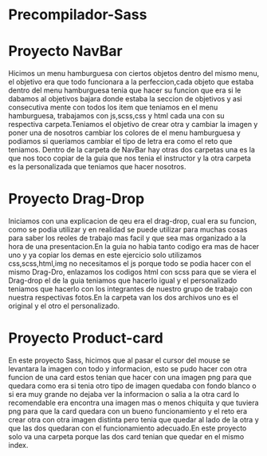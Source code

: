 # Precompilador-Sass


# Proyecto NavBar
Hicimos un menu hamburguesa con ciertos objetos dentro del mismo menu, el objetivo era que todo funcionara a la perfeccion,cada objeto que estaba dentro del menu hamburguesa tenia que hacer su funcion que era si le dabamos al objetivos bajara donde estaba la seccion de objetivos y asi consecutiva mente con todos los item que teniamos en el menu hamburguesa, trabajamos con js,scss,css y html cada una con su respectiva carpeta.Teniamos el objetivo de crear otra y cambiar la imagen  y poner una de nosotros cambiar los colores de el menu hamburguesa y podiamos si queriamos cambiar el tipo de letra era como el reto que teniamos. Dentro de la carpeta de NavBar hay otras dos carpetas una es la que nos toco copiar de la guia que nos tenia el instructor y la otra carpeta es la personalizada que teniamos que hacer nosotros.

# Proyecto Drag-Drop
Iniciamos con una explicacion de qeu era el drag-drop, cual era su funcion, como se podia utilizar y en realidad se puede utilizar para muchas cosas para saber los reoles de trabajo mas facil y que sea mas organizado a la hora de una presentacion.En la guia no habia tanto codigo era mas de hacer uno y ya copiar los demas en este ejercicio solo utilizamos css,scss,html,img no necesitamos el js porque todo se podia hacer con el mismo Drag-Dro, enlazamos los codigos html con scss para que se viera el Drag-drop el de la guia teniamos que hacerlo igual y el personalizado teniamos que hacerlo con los integrantes de nuestro grupo de trabajo con nuestra respectivas fotos.En la carpeta van los dos archivos uno es el original y el otro el personalizado.  

# Proyecto Product-card
En este proyecto Sass, hicimos que al pasar el cursor del mouse se levantara la imagen con todo y informacion, esto se pudo hacer con otra funcion de una card estos tenian que hacer con una imagen png para que quedara como era si tenia otro tipo de imagen quedaba con fondo blanco o si era muy grande no dejaba ver la informacion o salia a la otra card lo recomendable era encontra una imagen mas o menos chiquita y que tuviera png para que la card quedara con un bueno funcionamiento y el reto era crear otra con otra imagen distinta pero tenia que quedar al lado de la otra y que las dos quedaran con el funcionamiento adecuado.En este proyecto solo va una carpeta porque las dos card tenian que quedar en el mismo index.
